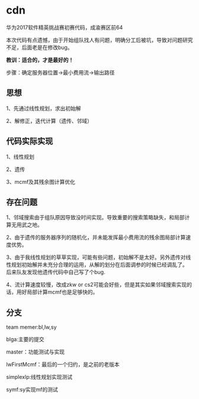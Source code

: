 # cdn
华为2017软件精英挑战赛初赛代码，成渝赛区前64

本次代码有点遗憾，由于开始组队找人有问题，明确分工后被坑，导致对问题研究不足，后面老是在修改bug。

**教训：适合的，才是最好的！**

步骤：确定服务器位置->最小费用流->输出路径

## 思想

1、先通过线性规划，求出初始解

2、解修正，迭代计算（遗传、邻域）


## 代码实际实现

1、线性规划

2、遗传

3、mcmf及其残余图计算优化



## 存在问题

1、邻域搜索由于组队原因导致没时间实现。导致重要的搜索策略缺失，和局部计算无用武之地。

2、由于遗传的服务器序列的随机化，并未能发挥最小费用流的残余图局部计算速度优势。

3、由于我线性规划的草草实现，可能有些问题，初始解不是太好。另外遗传对线性规划初始解并未充分合理的运用，从解的划分在后面调参的时候已经调乱了。
后来队友发现他遗传代码中自己写了个bug.

4、流计算速度较慢，改成zkw or cs2可能会好些，但是其实如果邻域搜索实现的话，用好局部计算mcmf也是足够快的。

## 分支

team memer:bl,lw,sy

blga:主要的提交

master：功能测试与实现

lwFirstMcmf：最后的一个归约，是之前的老版本

simplexlp:线性规划实现测试

symf:sy实现mf的测试
